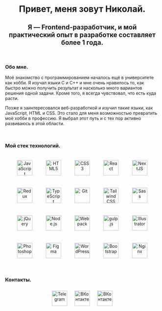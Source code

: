 # <h1 align="center">Привет, меня зовут Николай.</h1>

## <h2 align="center">Я — Frontend-разработчик, и мой практический опыт в разработке составляет более 1 года.</h2>

<br/>

### Обо мне.

<p>Моё знакомство с программированием началось ещё в университете как хобби. Я изучал языки C и C++ и мне очень нравилось то, как быстро можно получить результат и насколько много вариантов решения одной задачи. Кроме того, я всегда чувствовал, что есть куда расти.</p>
<p>Позже я заинтересовался веб-разработкой и изучил такие языки, как JavaScript, HTML и CSS. Это стало для меня возможностью превратить моё хобби в профессию. Я выбрал этот путь и с тех пор активно развиваюсь в этой области.</p>

<br/>

### Мой стек технологий.

<div align="center"> 
<a href="https://www.javascript.com/" target="_blank"><img style="margin: 20px" src="https://profilinator.rishav.dev/skills-assets/javascript-original.svg" alt="JavaScript" height="50" /></a> <a href="https://en.wikipedia.org/wiki/HTML5" target="_blank"><img style="margin: 20px" src="https://profilinator.rishav.dev/skills-assets/html5-original-wordmark.svg" alt="HTML5" height="50" /></a> <a href="https://www.w3schools.com/css/" target="_blank"><img style="margin: 20px" src="https://profilinator.rishav.dev/skills-assets/css3-original-wordmark.svg" alt="CSS3" height="50" /></a> <a href="https://reactjs.org/" target="_blank"><img style="margin: 20px" src="https://profilinator.rishav.dev/skills-assets/react-original-wordmark.svg" alt="React" height="50" /></a> <a href="https://nextjs.org/" target="_blank"><img style="margin: 20px" src="https://profilinator.rishav.dev/skills-assets/nextjs.png" alt="NextJS" height="50" /></a> <a href="https://redux.js.org/" target="_blank"><img style="margin: 20px" src="https://profilinator.rishav.dev/skills-assets/redux-original.svg" alt="Redux" height="50" /></a> <a href="https://www.typescriptlang.org/" target="_blank"><img style="margin: 20px" src="https://profilinator.rishav.dev/skills-assets/typescript-original.svg" alt="TypeScript" height="50" /></a> <a href="https://github.com/" target="_blank"><img style="margin: 20px" src="https://profilinator.rishav.dev/skills-assets/git-scm-icon.svg" alt="Git" height="50" /></a> <a href="https://www.tailwindcss.com/" target="_blank"><img style="margin: 20px" src="https://profilinator.rishav.dev/skills-assets/tailwindcss.svg" alt="Tailwind CSS" height="50" /></a> <a href="https://sass-lang.com/" target="_blank"><img style="margin: 20px" src="https://profilinator.rishav.dev/skills-assets/sass-original.svg" alt="Sass" height="50" /></a> <a href="https://jquery.com/" target="_blank"><img style="margin: 20px" src="https://profilinator.rishav.dev/skills-assets/jquery.png" alt="jQuery" height="50" /></a> <a href="https://nodejs.org/" target="_blank"><img style="margin: 20px" src="https://profilinator.rishav.dev/skills-assets/nodejs-original-wordmark.svg" alt="Node.js" height="50" /></a> <a href="https://webpack.js.org/" target="_blank"><img style="margin: 20px" src="https://profilinator.rishav.dev/skills-assets/webpack-original.svg" alt="Webpack" height="50" /></a> <a href="https://gulpjs.com/" target="_blank"><img style="margin: 20px" src="https://profilinator.rishav.dev/skills-assets/gulp-plain.svg" alt="gulp.js" height="50" /></a> <a href="https://www.adobe.com/in/products/illustrator.html" target="_blank"><img style="margin: 20px" src="https://profilinator.rishav.dev/skills-assets/adobe_illustrator-icon.svg" alt="Illustrator" height="50" /></a> <a href="https://www.adobe.com/in/products/photoshop.html" target="_blank"><img style="margin: 20px" src="https://profilinator.rishav.dev/skills-assets/photoshop-plain.svg" alt="Photoshop" height="50" /></a> <a href="https://www.figma.com/" target="_blank"><img style="margin: 20px" src="https://profilinator.rishav.dev/skills-assets/figma-icon.svg" alt="Figma" height="50" /></a> <a href="https://wordpress.com/" target="_blank"><img style="margin: 20px" src="https://profilinator.rishav.dev/skills-assets/wordpress.png" alt="WordPress" height="50" /></a> <a href="https://getbootstrap.com/docs/3.4/javascript/" target="_blank"><img style="margin: 20px" src="https://profilinator.rishav.dev/skills-assets/bootstrap-plain.svg" alt="Bootstrap" height="50" /></a> <a href="https://www.nginx.com/" target="_blank"><img style="margin: 20px" src="https://profilinator.rishav.dev/skills-assets/nginx-original.svg" alt="Nginx" height="50" /></a>
</div>

<br/>

### Контакты.

<div align="center">
<a href="https://t.me/NikolayPilgun" target="_blank" ><img style="margin: 10px" src="https://img.shields.io/badge/Telegram-4B99D1?style=for-the-badge&logo=telegram&logoColor=FFA500" alt="Telegram" height="50"/></a>
<a href="https://vk.com/nikolaypilgun" target="_blank"><img style="margin: 10px" src="https://img.shields.io/badge/ВКонтакте-0000FF?style=for-the-badge&logo=vk&logoColor=FFA500" alt="ВКонтакте" height="50"/></a>
<a href="mailto:a03198814s@gmail.com" target="_blank"><img style="margin: 10px" src="https://img.shields.io/badge/gmail-4B99D1?style=for-the-badge&logo=gmail&logoColor=FFA500" alt="ВКонтакте" height="50"/></a>
</div>

<br/>
